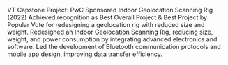 VT Capstone Project: PwC Sponsored Indoor Geolocation Scanning Rig (2022)
 Achieved recognition as Best Overall Project & Best Project by Popular Vote for redesigning a geolocation
 rig with reduced size and weight. Redesigned an Indoor Geolocation Scanning Rig, reducing size, weight,
 and power consumption by integrating advanced electronics and software. Led the development of
 Bluetooth communication protocols and mobile app design, improving data transfer efficiency.
